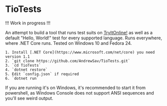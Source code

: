 # TioTests

!!! Work in progress !!!

An attempt to build a tool that runs test suits on [TryItOnline!](https://tryitonline.net) as well as a default "Hello, World!" test for every supported language. Runs everywhere, where .NET Core runs. Tested on Windows 10 and Fedora 24.

    1. Install [.NET Core](https://www.microsoft.com/net/core) you need version 1.1
    2. `git clone https://github.com/AndrewSav/TioTests.git`
    3. `cd TioTests`
    4. `dotnet restore`
    5. Edit `config.json` if required
    6. `dotnet run`

If you are running it's on Windows, it's recommended to start it from powershell, as Windows Console does not support ANSI sequences and you'll see weird output.

